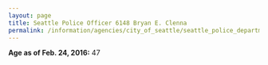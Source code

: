 ```yaml
---
layout: page
title: Seattle Police Officer 6148 Bryan E. Clenna
permalink: /information/agencies/city_of_seattle/seattle_police_department/copbook/6148/
---
```


**Age as of Feb. 24, 2016:** 47
